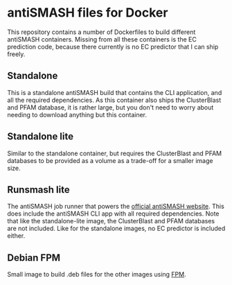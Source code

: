 antiSMASH files for Docker
==========================

This repository contains a number of Dockerfiles to build different antiSMASH
containers. Missing from all these containers is the EC prediction code, because
there currently is no EC predictor that I can ship freely.

Standalone
----------

This is a standalone antiSMASH build that contains the CLI application, and all
the required dependencies. As this container also ships the ClusterBlast and
PFAM database, it is rather large, but you don't need to worry about needing to
download anything but this container.

Standalone lite
----------------

Similar to the standalone container, but requires the ClusterBlast and PFAM
databases to be provided as a volume as a trade-off for a smaller image size.


Runsmash lite
-------------

The antiSMASH job runner that powers the [official antiSMASH website](http://antismash.secondarymetabolites.org).
This does include the antiSMASH CLI app with all required dependencies. Note
that like the standalone-lite image, the ClusterBlast and PFAM databases are
not included. Like for the standalone images, no EC predictor is included either.


Debian FPM
----------

Small image to build .deb files for the other images using [FPM](https://github.com/jordansissel/fpm).
